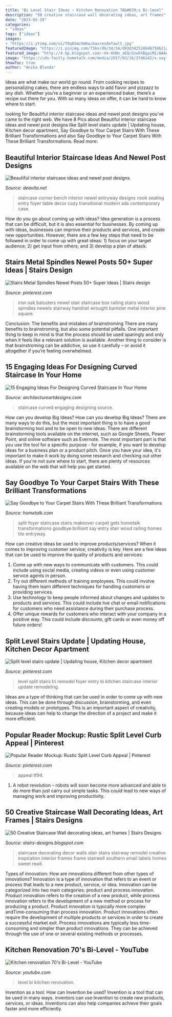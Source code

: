 ```yaml
---
title: "Bi Level Stair Ideas ~ Kitchen Renovation 70&#039;s Bi-level"
description: "50 creative staircase wall decorating ideas, art frames"
date: "2023-02-19"
categories:
- "ideas"
tags: ["ideas"]
images:
- "https://i.ytimg.com/vi/f9q6SmzVmKw/maxresdefault.jpg"
featuredImage: "https://i.pinimg.com/736x/d9/3d/34/d93d342528b46758b11a7bf611817289.jpg"
featured_image: "http://4.bp.blogspot.com/-Vm-UUHn_aEQ/UzwkhBqaiMI/AAAAAAAACyU/pnV0WdcHptI/s1600/staircase-wall-decorating-ideas-1+(70).jpg"
image: "https://cdn-fastly.hometalk.com/media/2017/02/16/3746142/s-say-goodbye-to-your-carpet-stairs-with-these-brilliant-transformations-stairs-reupholster.jpg?size=1600x1000&amp;nocrop=1"
ShowToc: true
author: "Anika Blanda"
---
```



Ideas are what make our world go round. From cooking recipes to personalizing cakes, there are endless ways to add flavor and pizzazz to any dish. Whether you’re a beginner or an experienced baker, there’s a recipe out there for you. With so many ideas on offer, it can be hard to know where to start.

	

		
looking for Beautiful interior staircase ideas and newel post designs you've came to the right web. We have 8 Pics about Beautiful interior staircase ideas and newel post designs like Split level stairs update | Updating house, Kitchen decor apartment, Say Goodbye to Your Carpet Stairs With These Brilliant Transformations and also Say Goodbye to Your Carpet Stairs With These Brilliant Transformations. Read more:
		
    
## Beautiful Interior Staircase Ideas And Newel Post Designs

<img loading=lazy src="https://deavita.net/wp-content/uploads/2016/01/house-entryway-interior-staircase-newel-post-ideas-corner-bench-small-nook.jpg" onerror="this.onerror=null;this.src='https://tse4.mm.bing.net/th?id=OIP.WvQ4WR847Kzkortu4f7rOAHaKO&amp;pid=15.1';" alt="Beautiful interior staircase ideas and newel post designs">

_Source: deavita.net_

>staircase corner bench interior newel entryway designs nook seating entry foyer table decor cozy transitional modern ads contemporary case. 

	

How do you go about coming up with ideas?
Idea generation is a process that can be difficult, but it is also essential for businesses. By coming up with ideas, businesses can improve their products and services, and create new opportunities. However, there are a few key steps that need to be followed in order to come up with great ideas: 1) focus on your target audience; 2) get input from others; and 3) develop a plan of attack.

    
## Stairs Metal Spindles Newel Posts 50+ Super Ideas | Stairs Design

<img loading=lazy src="https://i.pinimg.com/736x/2b/10/de/2b10de311e44e816cb47de2561d22d9b.jpg" onerror="this.onerror=null;this.src='https://tse3.mm.bing.net/th?id=OIP.33z4-dDii7U_B0AYd9sMNwAAAA&amp;pid=15.1';" alt="Stairs Metal Spindles Newel Posts 50+ Super Ideas | Stairs design">

_Source: pinterest.com_

>iron oak balusters newel stair staircase box railing stairs wood spindles newels stairway handrail wrought banister metal interior pine square. 

	

Conclusion: The benefits and mistakes of brainstroming
There are many benefits to brainstroming, but also some potential pitfalls. One important thing to keep in mind is that the process should be used sparingly and only when it feels like a relevant solution is available. Another thing to consider is that brainstroming can be addictive, so use it carefully – or avoid it altogether if you’re feeling overwhelmed.

    
## 15 Engaging Ideas For Designing Curved Staircase In Your Home

<img loading=lazy src="https://www.architectureartdesigns.com/wp-content/uploads/2016/03/5-44.jpg" onerror="this.onerror=null;this.src='https://tse1.mm.bing.net/th?id=OIP.PRE9c0x16IPyOW4ADIz4XgAAAA&amp;pid=15.1';" alt="15 Engaging Ideas For Designing Curved Staircase In Your Home">

_Source: architectureartdesigns.com_

>staircase curved engaging designing source. 

	

How can you develop Big Ideas?
How can you develop Big Ideas? There are many ways to do this, but the most important thing is to have a good brainstorming tool and to be open to new ideas. There are different brainstorming tools available on the internet, such as Google Sheets, Power Point, and online software such as Evernote. The most important part is that you use the tool for a specific purpose - for example, if you want to develop ideas for a business plan or a product pitch. Once you have your idea, it's important to make it work by doing some research and checking out other ideas. If you're not sure where to start, there are plenty of resources available on the web that will help you get started.

    
## Say Goodbye To Your Carpet Stairs With These Brilliant Transformations

<img loading=lazy src="https://cdn-fastly.hometalk.com/media/2017/02/16/3746142/s-say-goodbye-to-your-carpet-stairs-with-these-brilliant-transformations-stairs-reupholster.jpg?size=1600x1000&amp;nocrop=1" onerror="this.onerror=null;this.src='https://tse2.mm.bing.net/th?id=OIP.uCtmxQa8pScRVdFURkUOOQHaJ4&amp;pid=15.1';" alt="Say Goodbye to Your Carpet Stairs With These Brilliant Transformations">

_Source: hometalk.com_

>split foyer staircase stairs makeover carpet gets hometalk transformations goodbye brilliant say entry stair wood railing homes tile entryway. 

	

How can creative ideas be used to improve products/services?
When it comes to improving customer service, creativity is key. Here are a few ideas that can be used to improve the quality of products and services: 
1. Come up with new ways to communicate with customers. This could include using social media, creating videos or even using customer service agents in person.
2. Try out different methods of training employees. This could involve having them learn different techniques for handling customers or providing services.
3. Use technology to keep people informed about changes and updates to products and services. This could include live chat or email notifications for customers who need assistance during their purchase process.
4. Offer unique rewards for customers who interact with your company in a positive way. This could include discounts, gift cards or even money off future orders!

    
## Split Level Stairs Update | Updating House, Kitchen Decor Apartment

<img loading=lazy src="https://i.pinimg.com/736x/27/5f/56/275f568a340a9aa033d0a3bbe3655df4--tri-level-house-interior-tri-level-remodel.jpg" onerror="this.onerror=null;this.src='https://tse1.mm.bing.net/th?id=OIP.Nm6yGIygG5JGzUxaUBvbkgHaLk&amp;pid=15.1';" alt="Split level stairs update | Updating house, Kitchen decor apartment">

_Source: pinterest.com_

>level split stairs tri remodel foyer entry bi kitchen staircase interior update remodeling. 

	

Ideas are a type of thinking that can be used in order to come up with new ideas. This can be done through discussion, brainstorming, and even creating models or prototypes. This is an important aspect of creativity, because ideas can help to change the direction of a project and make it more efficient.

    
## Popular Reader Mockup: Rustic Split Level Curb Appeal | Pinterest

<img loading=lazy src="https://i.pinimg.com/736x/d9/3d/34/d93d342528b46758b11a7bf611817289.jpg" onerror="this.onerror=null;this.src='https://tse3.mm.bing.net/th?id=OIP.GIAHdh_LGdX5FX7LMKCbYAHaE4&amp;pid=15.1';" alt="Popular Reader Mockup: Rustic Split Level Curb Appeal | Pinterest">

_Source: pinterest.com_

>appeal tf94. 

	

1. A robot revolution – robots will soon become more advanced and able to do more than just carry out simple tasks. This could lead to new ways of managing work and improving productivity.

    
## 50 Creative Staircase Wall Decorating Ideas, Art Frames | Stairs Designs

<img loading=lazy src="http://4.bp.blogspot.com/-Vm-UUHn_aEQ/UzwkhBqaiMI/AAAAAAAACyU/pnV0WdcHptI/s1600/staircase-wall-decorating-ideas-1+(70).jpg" onerror="this.onerror=null;this.src='https://tse2.mm.bing.net/th?id=OIP.wUoYjVfeW1Prre9WwQO9VgHaJ4&amp;pid=15.1';" alt="50 Creative Staircase Wall decorating ideas, art frames | Stairs Designs">

_Source: stairs-designs.blogspot.com_

>staircase decorating decor walls stair stairs stairway remodel creative inspiration interior frames frame stairwell southern email labels homes sweet read. 

	

Types of innovation: How are innovations different from other types of innovations?
Innovation is a type of innovation that refers to an event or process that leads to a new product, service, or idea. Innovation can be categorized into two main categories: product and process innovation. Product innovation refers to the creation of a new product, while process innovation refers to the development of a new method or process for producing a product. 
Product innovation is typically more complex andTime-consuming than process innovation. Product innovations often require the development of multiple products or services in order to create a successful market exit. Process innovations are typically less time-consuming and simpler than product innovations. They can be achieved through the use of one or several existing methods or processes.

    
## Kitchen Renovation 70&#039;s Bi-Level - YouTube

<img loading=lazy src="https://i.ytimg.com/vi/f9q6SmzVmKw/maxresdefault.jpg" onerror="this.onerror=null;this.src='https://tse2.mm.bing.net/th?id=OIP.qNhnjKJ014gQHhzuZ0nmNwHaEK&amp;pid=15.1';" alt="Kitchen renovation 70&#039;s Bi-Level - YouTube">

_Source: youtube.com_

>level bi kitchen renovation. 

	

Invention as a tool: How can Invention be used?
Invention is a tool that can be used in many ways. inventors can use Invention to create new products, services, or ideas. Inventions can also help companies achieve their goals faster and more efficiently.

